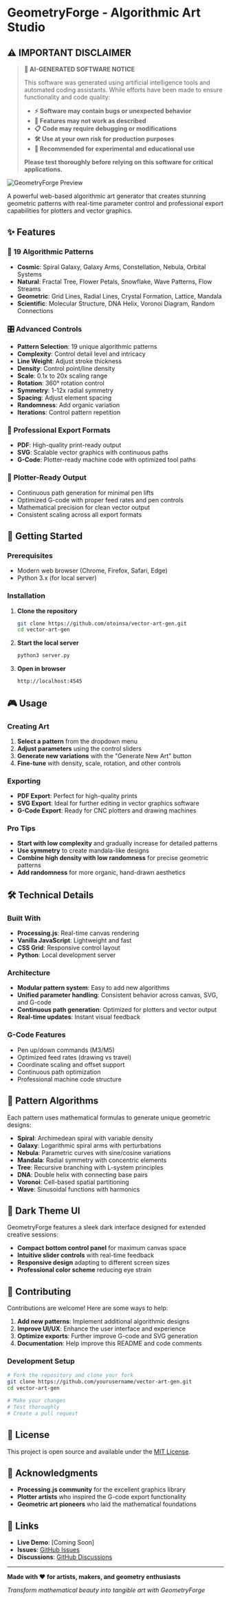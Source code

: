 # GeometryForge - Algorithmic Art Studio

## ⚠️ **IMPORTANT DISCLAIMER**

> **🤖 AI-GENERATED SOFTWARE NOTICE**
> 
> This software was generated using artificial intelligence tools and automated coding assistants. While efforts have been made to ensure functionality and code quality:
> 
> - **⚡ Software may contain bugs or unexpected behavior**
> - **🔧 Features may not work as described**
> - **📋 Code may require debugging or modifications**
> - **🛠️ Use at your own risk for production purposes**
> - **🧪 Recommended for experimental and educational use**
> 
> **Please test thoroughly before relying on this software for critical applications.**

![GeometryForge Preview](screenshot.png)

A powerful web-based algorithmic art generator that creates stunning geometric patterns with real-time parameter control and professional export capabilities for plotters and vector graphics.

## ✨ Features

### 🎨 **19 Algorithmic Patterns**
- **Cosmic**: Spiral Galaxy, Galaxy Arms, Constellation, Nebula, Orbital Systems
- **Natural**: Fractal Tree, Flower Petals, Snowflake, Wave Patterns, Flow Streams  
- **Geometric**: Grid Lines, Radial Lines, Crystal Formation, Lattice, Mandala
- **Scientific**: Molecular Structure, DNA Helix, Voronoi Diagram, Random Connections

### 🎛️ **Advanced Controls**
- **Pattern Selection**: 19 unique algorithmic patterns
- **Complexity**: Control detail level and intricacy
- **Line Weight**: Adjust stroke thickness
- **Density**: Control point/line density
- **Scale**: 0.1x to 20x scaling range
- **Rotation**: 360° rotation control
- **Symmetry**: 1-12x radial symmetry
- **Spacing**: Adjust element spacing
- **Randomness**: Add organic variation
- **Iterations**: Control pattern repetition

### 📁 **Professional Export Formats**
- **PDF**: High-quality print-ready output
- **SVG**: Scalable vector graphics with continuous paths
- **G-Code**: Plotter-ready machine code with optimized tool paths

### 🎯 **Plotter-Ready Output**
- Continuous path generation for minimal pen lifts
- Optimized G-code with proper feed rates and pen controls
- Mathematical precision for clean vector output
- Consistent scaling across all export formats

## 🚀 Getting Started

### Prerequisites
- Modern web browser (Chrome, Firefox, Safari, Edge)
- Python 3.x (for local server)

### Installation

1. **Clone the repository**
   ```bash
   git clone https://github.com/otoinsa/vector-art-gen.git
   cd vector-art-gen
   ```

2. **Start the local server**
   ```bash
   python3 server.py
   ```

3. **Open in browser**
   ```
   http://localhost:4545
   ```

## 🎮 Usage

### Creating Art
1. **Select a pattern** from the dropdown menu
2. **Adjust parameters** using the control sliders
3. **Generate new variations** with the "Generate New Art" button
4. **Fine-tune** with density, scale, rotation, and other controls

### Exporting
- **PDF Export**: Perfect for high-quality prints
- **SVG Export**: Ideal for further editing in vector graphics software
- **G-Code Export**: Ready for CNC plotters and drawing machines

### Pro Tips
- **Start with low complexity** and gradually increase for detailed patterns
- **Use symmetry** to create mandala-like designs
- **Combine high density with low randomness** for precise geometric patterns
- **Add randomness** for more organic, hand-drawn aesthetics

## 🛠️ Technical Details

### Built With
- **Processing.js**: Real-time canvas rendering
- **Vanilla JavaScript**: Lightweight and fast
- **CSS Grid**: Responsive control layout
- **Python**: Local development server

### Architecture
- **Modular pattern system**: Easy to add new algorithms
- **Unified parameter handling**: Consistent behavior across canvas, SVG, and G-code
- **Continuous path generation**: Optimized for plotters and vector output
- **Real-time updates**: Instant visual feedback

### G-Code Features
- Pen up/down commands (M3/M5)
- Optimized feed rates (drawing vs travel)
- Coordinate scaling and offset support
- Continuous path optimization
- Professional machine code structure

## 📐 Pattern Algorithms

Each pattern uses mathematical formulas to generate unique geometric designs:

- **Spiral**: Archimedean spiral with variable density
- **Galaxy**: Logarithmic spiral arms with perturbations
- **Nebula**: Parametric curves with sine/cosine variations
- **Mandala**: Radial symmetry with concentric elements
- **Tree**: Recursive branching with L-system principles
- **DNA**: Double helix with connecting base pairs
- **Voronoi**: Cell-based spatial partitioning
- **Wave**: Sinusoidal functions with harmonics

## 🎨 Dark Theme UI

GeometryForge features a sleek dark interface designed for extended creative sessions:
- **Compact bottom control panel** for maximum canvas space
- **Intuitive slider controls** with real-time feedback
- **Responsive design** adapting to different screen sizes
- **Professional color scheme** reducing eye strain

## 🤝 Contributing

Contributions are welcome! Here are some ways to help:

1. **Add new patterns**: Implement additional algorithmic designs
2. **Improve UI/UX**: Enhance the user interface and experience
3. **Optimize exports**: Further improve G-code and SVG generation
4. **Documentation**: Help improve this README and code comments

### Development Setup
```bash
# Fork the repository and clone your fork
git clone https://github.com/yourusername/vector-art-gen.git
cd vector-art-gen

# Make your changes
# Test thoroughly
# Create a pull request
```

## 📄 License

This project is open source and available under the [MIT License](LICENSE).

## 🙏 Acknowledgments

- **Processing.js community** for the excellent graphics library
- **Plotter artists** who inspired the G-code export functionality
- **Geometric art pioneers** who laid the mathematical foundations

## 🔗 Links

- **Live Demo**: [Coming Soon]
- **Issues**: [GitHub Issues](https://github.com/otoinsa/vector-art-gen/issues)
- **Discussions**: [GitHub Discussions](https://github.com/otoinsa/vector-art-gen/discussions)

---

**Made with ❤️ for artists, makers, and geometry enthusiasts**

*Transform mathematical beauty into tangible art with GeometryForge*
